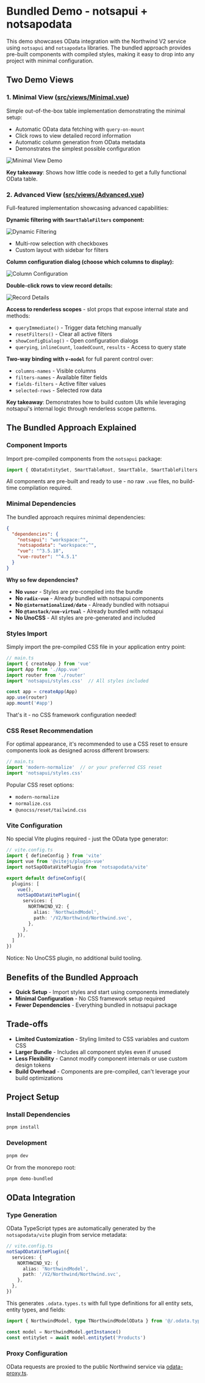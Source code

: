 # Bundled Demo - notsapui + notsapodata

This demo showcases OData integration with the Northwind V2 service using `notsapui` and `notsapodata` libraries. The bundled approach provides pre-built components with compiled styles, making it easy to drop into any project with minimal configuration.

## Two Demo Views

### 1. Minimal View ([src/views/Minimal.vue](src/views/Minimal.vue))

Simple out-of-the-box table implementation demonstrating the minimal setup:

- Automatic OData data fetching with `query-on-mount`
- Click rows to view detailed record information
- Automatic column generation from OData metadata
- Demonstrates the simplest possible configuration

<img src="../../docs/table-record.gif" alt="Minimal View Demo" />

**Key takeaway**: Shows how little code is needed to get a fully functional OData table.

### 2. Advanced View ([src/views/Advanced.vue](src/views/Advanced.vue))

Full-featured implementation showcasing advanced capabilities:

**Dynamic filtering with `SmartTableFilters` component:**

<img src="../../docs/adv-filters.gif" alt="Dynamic Filtering" />

- Multi-row selection with checkboxes
- Custom layout with sidebar for filters

**Column configuration dialog (choose which columns to display):**

<img src="../../docs/adv-columns.gif" alt="Column Configuration" />

**Double-click rows to view record details:**

<img src="../../docs/adv-record.gif" alt="Record Details" />

**Access to renderless scopes** - slot props that expose internal state and methods:
- `queryImmediate()` - Trigger data fetching manually
- `resetFilters()` - Clear all active filters
- `showConfigDialog()` - Open configuration dialogs
- `querying`, `inlineCount`, `loadedCount`, `results` - Access to query state

**Two-way binding with `v-model`** for full parent control over:
- `columns-names` - Visible columns
- `filters-names` - Available filter fields
- `fields-filters` - Active filter values
- `selected-rows` - Selected row data

**Key takeaway**: Demonstrates how to build custom UIs while leveraging notsapui's internal logic through renderless scope patterns.

## The Bundled Approach Explained

### Component Imports

Import pre-compiled components from the `notsapui` package:

```typescript
import { ODataEntitySet, SmartTableRoot, SmartTable, SmartTableFilters, SmartRecordDialog } from 'notsapui'
```

All components are pre-built and ready to use - no raw `.vue` files, no build-time compilation required.

### Minimal Dependencies

The bundled approach requires minimal dependencies:

```json
{
  "dependencies": {
    "notsapui": "workspace:^",
    "notsapodata": "workspace:^",
    "vue": "^3.5.18",
    "vue-router": "^4.5.1"
  }
}
```

**Why so few dependencies?**

- **No `vunor`** - Styles are pre-compiled into the bundle
- **No `radix-vue`** - Already bundled with notsapui components
- **No `@internationalized/date`** - Already bundled with notsapui
- **No `@tanstack/vue-virtual`** - Already bundled with notsapui
- **No UnoCSS** - All styles are pre-generated and included

### Styles Import

Simply import the pre-compiled CSS file in your application entry point:

```typescript
// main.ts
import { createApp } from 'vue'
import App from './App.vue'
import router from './router'
import 'notsapui/styles.css'  // All styles included

const app = createApp(App)
app.use(router)
app.mount('#app')
```

That's it - no CSS framework configuration needed!

### CSS Reset Recommendation

For optimal appearance, it's recommended to use a CSS reset to ensure components look as designed across different browsers:

```typescript
// main.ts
import 'modern-normalize'  // or your preferred CSS reset
import 'notsapui/styles.css'
```

Popular CSS reset options:
- `modern-normalize`
- `normalize.css`
- `@unocss/reset/tailwind.css`

### Vite Configuration

No special Vite plugins required - just the OData type generator:

```typescript
// vite.config.ts
import { defineConfig } from 'vite'
import vue from '@vitejs/plugin-vue'
import notSapODataVitePlugin from 'notsapodata/vite'

export default defineConfig({
  plugins: [
    vue(),
    notSapODataVitePlugin({
      services: {
        NORTHWIND_V2: {
          alias: 'NorthwindModel',
          path: '/V2/Northwind/Northwind.svc',
        },
      },
    }),
  ]
})
```

Notice: No UnoCSS plugin, no additional build tooling.

## Benefits of the Bundled Approach

- **Quick Setup** - Import styles and start using components immediately
- **Minimal Configuration** - No CSS framework setup required
- **Fewer Dependencies** - Everything bundled in notsapui package

## Trade-offs

- **Limited Customization** - Styling limited to CSS variables and custom CSS
- **Larger Bundle** - Includes all component styles even if unused
- **Less Flexibility** - Cannot modify component internals or use custom design tokens
- **Build Overhead** - Components are pre-compiled, can't leverage your build optimizations

## Project Setup

### Install Dependencies

```sh
pnpm install
```

### Development

```sh
pnpm dev
```

Or from the monorepo root:

```sh
pnpm demo-bundled
```

## OData Integration

### Type Generation

OData TypeScript types are automatically generated by the `notsapodata/vite` plugin from service metadata:

```typescript
// vite.config.ts
notSapODataVitePlugin({
  services: {
    NORTHWIND_V2: {
      alias: 'NorthwindModel',
      path: '/V2/Northwind/Northwind.svc',
    },
  },
})
```

This generates `.odata.types.ts` with full type definitions for all entity sets, entity types, and fields:

```typescript
import { NorthwindModel, type TNorthwindModelOData } from '@/.odata.types'

const model = NorthwindModel.getInstance()
const entitySet = await model.entitySet('Products')
```

### Proxy Configuration

OData requests are proxied to the public Northwind service via [odata-proxy.ts](odata-proxy.ts).


